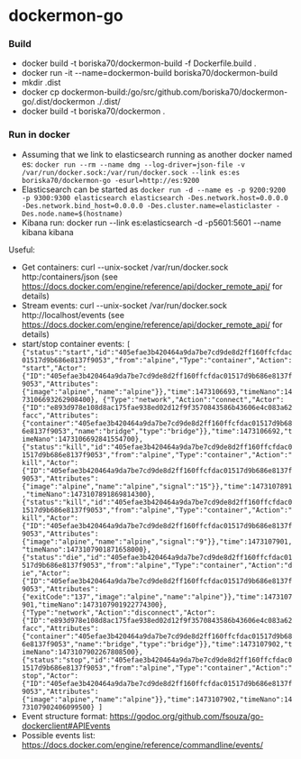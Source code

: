 # dockermon-go


### Build
 - docker build -t boriska70/dockermon-build -f Dockerfile.build .
 - docker run -it --name=dockermon-build boriska70/dockermon-build
 - mkdir .dist
 - docker cp  dockermon-build:/go/src/github.com/boriska70/dockermon-go/.dist/dockermon ./.dist/
 - docker build -t boriska70/dockermon .

### Run in docker
  - Assuming that we link to elasticsearch running as another docker named es:
  `docker run --rm --name dmg --log-driver=json-file -v /var/run/docker.sock:/var/run/docker.sock --link es:es boriska70/dockermon-go -esurl=http://es:9200`
  - Elasticsearch can be started as
  `docker run -d --name es -p 9200:9200 -p 9300:9300 elasticsearch elasticsearch -Des.network.host=0.0.0.0 -Des.network.bind_host=0.0.0.0 -Des.cluster.name=elasticlaster -Des.node.name=$(hostname)`
  - Kibana run: docker run --link es:elasticsearch -d -p5601:5601 --name kibana kibana

Useful:
  - Get containers: curl --unix-socket /var/run/docker.sock http:/containers/json (see https://docs.docker.com/engine/reference/api/docker_remote_api/ for details)
  - Stream events: curl --unix-socket /var/run/docker.sock http://localhost/events (see https://docs.docker.com/engine/reference/api/docker_remote_api/ for details)
  - start/stop container events:
  `[
      {"status":"start","id":"405efae3b420464a9da7be7cd9de8d2ff160ffcfdac01517d9b686e8137f9053","from":"alpine","Type":"container","Action":"start","Actor":{"ID":"405efae3b420464a9da7be7cd9de8d2ff160ffcfdac01517d9b686e8137f9053","Attributes":{"image":"alpine","name":"alpine"}},"time":1473106693,"timeNano":1473106693262908400},
      {"Type":"network","Action":"connect","Actor":{"ID":"e893d978e108d8ac175fae938ed02d12f9f3570843586b43606e4c083a62facc","Attributes":{"container":"405efae3b420464a9da7be7cd9de8d2ff160ffcfdac01517d9b686e8137f9053","name":"bridge","type":"bridge"}},"time":1473106692,"timeNano":1473106692841554700},
      {"status":"kill","id":"405efae3b420464a9da7be7cd9de8d2ff160ffcfdac01517d9b686e8137f9053","from":"alpine","Type":"container","Action":"kill","Actor":{"ID":"405efae3b420464a9da7be7cd9de8d2ff160ffcfdac01517d9b686e8137f9053","Attributes":{"image":"alpine","name":"alpine","signal":"15"}},"time":1473107891,"timeNano":1473107891869814300},
      {"status":"kill","id":"405efae3b420464a9da7be7cd9de8d2ff160ffcfdac01517d9b686e8137f9053","from":"alpine","Type":"container","Action":"kill","Actor":{"ID":"405efae3b420464a9da7be7cd9de8d2ff160ffcfdac01517d9b686e8137f9053","Attributes":{"image":"alpine","name":"alpine","signal":"9"}},"time":1473107901,"timeNano":1473107901871658000},
      {"status":"die","id":"405efae3b420464a9da7be7cd9de8d2ff160ffcfdac01517d9b686e8137f9053","from":"alpine","Type":"container","Action":"die","Actor":{"ID":"405efae3b420464a9da7be7cd9de8d2ff160ffcfdac01517d9b686e8137f9053","Attributes":{"exitCode":"137","image":"alpine","name":"alpine"}},"time":1473107901,"timeNano":1473107901922774300},
      {"Type":"network","Action":"disconnect","Actor":{"ID":"e893d978e108d8ac175fae938ed02d12f9f3570843586b43606e4c083a62facc","Attributes":{"container":"405efae3b420464a9da7be7cd9de8d2ff160ffcfdac01517d9b686e8137f9053","name":"bridge","type":"bridge"}},"time":1473107902,"timeNano":1473107902267808500},
      {"status":"stop","id":"405efae3b420464a9da7be7cd9de8d2ff160ffcfdac01517d9b686e8137f9053","from":"alpine","Type":"container","Action":"stop","Actor":{"ID":"405efae3b420464a9da7be7cd9de8d2ff160ffcfdac01517d9b686e8137f9053","Attributes":{"image":"alpine","name":"alpine"}},"time":1473107902,"timeNano":1473107902406099500}
      ]`
  - Event structure format: https://godoc.org/github.com/fsouza/go-dockerclient#APIEvents
  - Possible events list: https://docs.docker.com/engine/reference/commandline/events/
